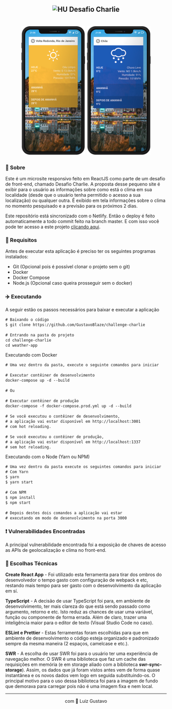 <h2 align="center">
  <img src="https://avatars1.githubusercontent.com/u/7063040?v=4&s=200.jpg" alt="HU" width="24" />
  Desafio Charlie
</h2>

<h1 align="center">
  <img src="./.github/mk_yellow.png" height="400">
  <img src="./.github/mk_blue.png" height="400">
</h1>


### 📜 Sobre

Este é um microsite responsivo feito em ReactJS como parte de um desafio de front-end, chamado Desafio Charlie. A proposta desse pequeno site é exibir para o usuário as informações sobre como está o clima em sua localidade (desde que o usuário tenha permitido o acesso a sua localização) ou qualquer outra. É exibido em tela informações sobre o clima no momento pesquisado e a previsão para os próximos 2 dias.

Este repositório está sincronizado com o Netlify. Então o deploy é feito automaticamente a todo commit feito na branch master. E com isso você pode ter acesso a este projeto <a href="https://heuristic-stonebraker-cc47a9.netlify.app/">clicando aqui</a>.

### 🚦 Requisitos

Antes de executar esta aplicação é preciso ter os seguintes programas instalados:

- Git (Opcional pois é possível clonar o projeto sem o git)
- Docker
- Docker Compose
- Node.js (Opcional caso queira prosseguir sem o docker)

### :airplane: Executando

A seguir estão os passos necessários para baixar e executar a aplicação

```
# Baixando o código
$ git clone https://github.com/GustavoBlaze/challenge-charlie

# Entrando na pasta do projeto
cd challenge-charlie
cd weather-app
```

Executando com Docker
```
# Uma vez dentro da pasta, execute o seguinte comandos para iniciar

# Executar contêiner de desenvolvimento
docker-compose up -d --build

# Ou

# Executar contêiner de produção
docker-compose -f docker-compose.prod.yml up -d --build

# Se você executou o contêiner de desenvolvimento,
# a aplicação vai estar disponível em http://localhost:3001
# com hot reloading.

# Se você executou o contêiner de produção,
# a aplicação vai estar disponível em http://localhost:1337
# sem hot reloading.
```

Executando com o Node (Yarn ou NPM)
```
# Uma vez dentro da pasta execute os seguintes comandos para iniciar
# Com Yarn
$ yarn
$ yarn start

# Com NPM
$ npm install
$ npm start

# Depois destes dois comandos a aplicação vai estar
# executando em modo de desenvolvimento na porta 3000
```

### ❗ Vulnerabilidades Encontradas

A principal vulnerabilidade encontrada foi a exposição de chaves de acesso as APIs de geolocalização e clima no front-end.

### 🧰 Escolhas Técnicas

**Create React App** - Foi utilizado esta ferramenta para tirar dos ombros do desenvolvedor o tempo gasto com configuração de webpack e etc, restando mais tempo para ser gasto com o desenvolvimento da aplicação em sí.

**TypeScript** - A decisão de usar TypeScript foi para, em ambiente de desenvolvimento, ter mais clareza do que está sendo passado como argumento, retorno e etc. Isto reduz as chances de usar uma variável, função ou componente de forma errada. Além de claro, trazer uma inteligência maior para o editor de texto (Visual Studio Code no caso).

**ESLint e Prettier** - Estas ferramentas foram escolhidas para que em ambiente de desenvolvimento o código esteja organizado e padronizado sempre da mesma maneira (2 espaços, camelcase e etc.).

**SWR** - A escolha de usar SWR foi para o usuário ter uma experiência de navegação melhor. O SWR é uma biblioteca que faz um cache das requisições em memória (e em storage aliado com a biblioteca **swr-sync-storage**). Assim, os dados que já foram vistos antes vem de forma quase instantânea e os novos dados vem logo em seguida substituindo-os. O principal motivo para o uso dessa biblioteca foi para a imagem de fundo que demorava para carregar pois não é uma imagem fixa e nem local.

<hr/>

<p align="center">
    com 💜 Luiz Gustavo
</p>
